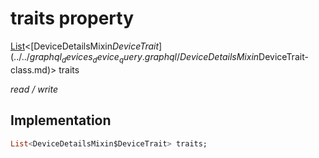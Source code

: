 


# traits property






[List](https://api.flutter.dev/flutter/dart-core/List-class.html)&lt;[DeviceDetailsMixin$DeviceTrait](../../graphql_devices_device_query.graphql/DeviceDetailsMixin$DeviceTrait-class.md)> traits
  
_read / write_






## Implementation

```dart
List<DeviceDetailsMixin$DeviceTrait> traits;


```







